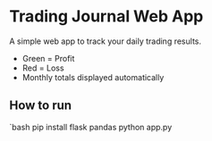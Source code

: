# Trading Journal Web App

A simple web app to track your daily trading results.

- Green = Profit  
- Red = Loss  
- Monthly totals displayed automatically  

## How to run

`bash
pip install flask pandas
python app.py
